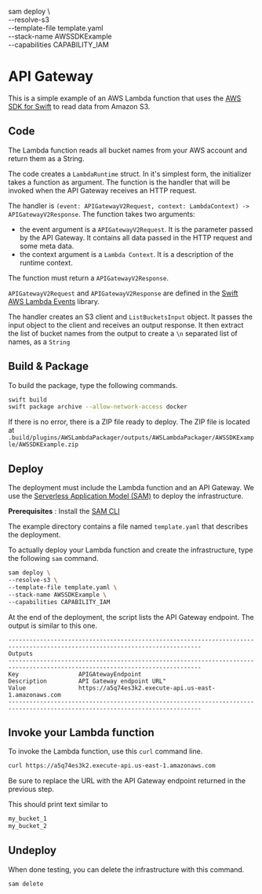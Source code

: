 sam deploy \                                                  
--resolve-s3 \
--template-file template.yaml \
--stack-name AWSSDKExample \
--capabilities CAPABILITY_IAM

# API Gateway 

This is a simple example of an AWS Lambda function that uses the [AWS SDK for Swift](https://github.com/awslabs/aws-sdk-swift) to read data from Amazon S3.

## Code 

The Lambda function reads all bucket names from your AWS account and return them as a String.

The code creates a `LambdaRuntime` struct. In it's simplest form, the initializer takes a function as argument. The function is the handler that will be invoked when the API Gateway receives an HTTP request.

The handler is `(event: APIGatewayV2Request, context: LambdaContext) -> APIGatewayV2Response`. The function takes two arguments:
- the event argument is a `APIGatewayV2Request`. It is the parameter passed by the API Gateway. It contains all data passed in the HTTP request and some meta data.
- the context argument is a `Lambda Context`. It is a description of the runtime context.

The function must return a `APIGatewayV2Response`.

`APIGatewayV2Request` and `APIGatewayV2Response` are defined in the [Swift AWS Lambda Events](https://github.com/swift-server/swift-aws-lambda-events) library.

The handler creates an S3 client and `ListBucketsInput` object. It passes the input object to the client and receives an output response.
It then extract the list of bucket names from the output to create a `\n` separated list of names, as a `String`

## Build & Package 

To build the package, type the following commands.

```bash
swift build
swift package archive --allow-network-access docker
```

If there is no error, there is a ZIP file ready to deploy. 
The ZIP file is located at `.build/plugins/AWSLambdaPackager/outputs/AWSLambdaPackager/AWSSDKExample/AWSSDKExample.zip`

## Deploy

The deployment must include the Lambda function and an API Gateway. We use the [Serverless Application Model (SAM)](https://docs.aws.amazon.com/serverless-application-model/latest/developerguide/what-is-sam.html) to deploy the infrastructure.

**Prerequisites** : Install the [SAM CLI](https://docs.aws.amazon.com/serverless-application-model/latest/developerguide/install-sam-cli.html)

The example directory contains a file named `template.yaml` that describes the deployment.

To actually deploy your Lambda function and create the infrastructure, type the following `sam` command.

```bash
sam deploy \
--resolve-s3 \
--template-file template.yaml \
--stack-name AWSSDKExample \
--capabilities CAPABILITY_IAM 
```

At the end of the deployment, the script lists the API Gateway endpoint.
The output is similar to this one.

```
-----------------------------------------------------------------------------------------------------------------------------
Outputs                                                                                                                     
-----------------------------------------------------------------------------------------------------------------------------
Key                 APIGAtewayEndpoint                                                                                      
Description         API Gateway endpoint URL"                                                                                
Value               https://a5q74es3k2.execute-api.us-east-1.amazonaws.com                                                  
-----------------------------------------------------------------------------------------------------------------------------
```

## Invoke your Lambda function

To invoke the Lambda function, use this `curl` command line.

```bash
curl https://a5q74es3k2.execute-api.us-east-1.amazonaws.com 
```

Be sure to replace the URL with the API Gateway endpoint returned in the previous step.

This should print text similar to 

```bash 
my_bucket_1
my_bucket_2
```

## Undeploy

When done testing, you can delete the infrastructure with this command.

```bash
sam delete 
```